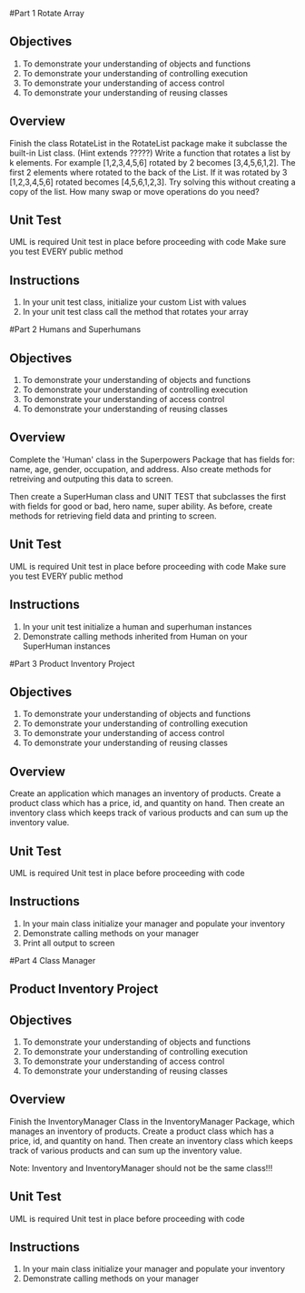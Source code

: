 #Part 1 Rotate Array

## Objectives

1. To demonstrate your understanding of objects and functions
2. To demonstrate your understanding of controlling execution
3. To demonstrate your understanding of access control
4. To demonstrate your understanding of reusing classes


## Overview

 Finish the class RotateList in the RotateList package make it subclasse the built-in List class. (Hint extends ?????)
 Write a function that rotates a list by k elements.
 For example [1,2,3,4,5,6] rotated by 2 becomes [3,4,5,6,1,2].
 The first 2 elements where rotated to the back of the List.
 If it was rotated by 3 [1,2,3,4,5,6] rotated becomes [4,5,6,1,2,3].
 Try solving this without creating a copy of the list.
 How many swap or move operations do you need?

## Unit Test
UML is required
Unit test in  place before proceeding with code
Make sure you test EVERY public method

## Instructions

1. In your unit test class, initialize your custom List with values
2. In your unit test class call the method that rotates your array

#Part 2 Humans and Superhumans

## Objectives

1. To demonstrate your understanding of objects and functions
2. To demonstrate your understanding of controlling execution
3. To demonstrate your understanding of access control
4. To demonstrate your understanding of reusing classes


## Overview

Complete the 'Human' class in the Superpowers Package that has fields for: name, age, gender, occupation, and address. Also create methods for retreiving and outputing this data to screen.

Then create a SuperHuman class and UNIT TEST that subclasses the first with fields for good or bad, hero name, super ability. As before, create methods for retrieving field data and printing to screen.

## Unit Test
UML is required
Unit test in  place before proceeding with code
Make sure you test EVERY public method

## Instructions

1. In your unit test initialize a human and superhuman instances
2. Demonstrate calling methods inherited from Human on your SuperHuman instances

#Part 3 Product Inventory Project 

## Objectives

1. To demonstrate your understanding of objects and functions
2. To demonstrate your understanding of controlling execution
3. To demonstrate your understanding of access control
4. To demonstrate your understanding of reusing classes


## Overview

Create an application which manages an inventory of products. Create a product class which has a price, id, and quantity on hand. Then create an inventory class which keeps track of various products and can sum up the inventory value.

## Unit Test

UML is required
Unit test in  place before proceeding with code

## Instructions

1. In your main class initialize your manager and populate your inventory
2. Demonstrate calling methods on your manager
3. Print all output to screen

#Part 4 Class Manager

## Product Inventory Project 

## Objectives

1. To demonstrate your understanding of objects and functions
2. To demonstrate your understanding of controlling execution
3. To demonstrate your understanding of access control
4. To demonstrate your understanding of reusing classes


## Overview

Finish the InventoryManager Class in the InventoryManager Package, 
which manages an inventory of products. Create a product class which has a price, 
id, and quantity on hand. Then create an inventory class which keeps track of various 
products and can sum up the inventory value.

Note: Inventory and InventoryManager should not be the same class!!! 

## Unit Test

UML is required
Unit test in  place before proceeding with code

## Instructions

1. In your main class initialize your manager and populate your inventory
2. Demonstrate calling methods on your manager
